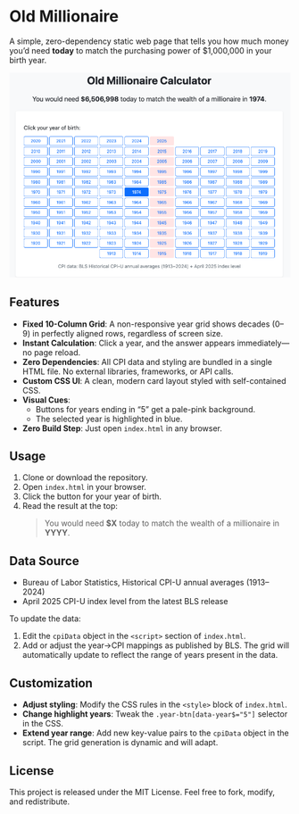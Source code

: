 # Old Millionaire

A simple, zero-dependency static web page that tells you how much money you’d need **today** to match the purchasing power of \$1,000,000 in your birth year.

![Millionaire at Birth Screenshot](screenshot.png)

## Features

- **Fixed 10-Column Grid**: A non-responsive year grid shows decades (0–9) in perfectly aligned rows, regardless of screen size.
- **Instant Calculation**: Click a year, and the answer appears immediately—no page reload.
- **Zero Dependencies**: All CPI data and styling are bundled in a single HTML file. No external libraries, frameworks, or API calls.
- **Custom CSS UI**: A clean, modern card layout styled with self-contained CSS.
- **Visual Cues**:
    - Buttons for years ending in “5” get a pale-pink background.
    - The selected year is highlighted in blue.
- **Zero Build Step**: Just open `index.html` in any browser.

## Usage

1. Clone or download the repository.
2. Open `index.html` in your browser.
3. Click the button for your year of birth.
4. Read the result at the top:
   > You would need **\$X** today to match the wealth of a millionaire in **YYYY**.

## Data Source

- Bureau of Labor Statistics, Historical CPI-U annual averages (1913–2024)
- April 2025 CPI-U index level from the latest BLS release

To update the data:

1. Edit the `cpiData` object in the `<script>` section of `index.html`.
2. Add or adjust the year→CPI mappings as published by BLS. The grid will automatically update to reflect the range of years present in the data.

## Customization

- **Adjust styling**: Modify the CSS rules in the `<style>` block of `index.html`.
- **Change highlight years**: Tweak the `.year-btn[data-year$="5"]` selector in the CSS.
- **Extend year range**: Add new key-value pairs to the `cpiData` object in the script. The grid generation is dynamic and will adapt.

## License

This project is released under the MIT License.
Feel free to fork, modify, and redistribute.